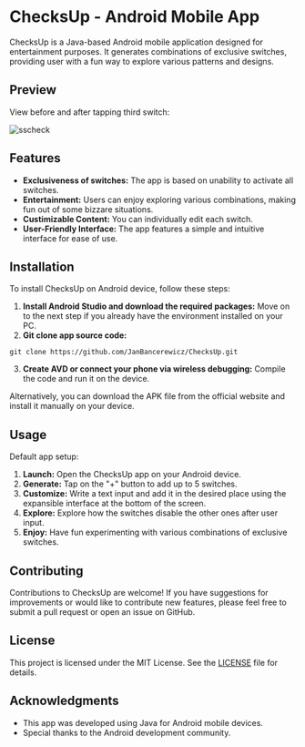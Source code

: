 # ChecksUp - Android Mobile App

ChecksUp is a Java-based Android mobile application designed for entertainment purposes. It generates combinations of exclusive switches, providing user with a fun way to explore various patterns and designs.

## Preview
View before and after tapping third switch: 

![sscheck](https://github.com/JanBancerewicz/ChecksUp/assets/79080628/c65cc062-8044-4d29-9d15-4e6e17d1efb2)


## Features

- **Exclusiveness of switches:** The app is based on unability to activate all switches.
- **Entertainment:** Users can enjoy exploring various combinations, making fun out of some bizzare situations.
- **Custimizable Content:** You can individually edit each switch.
- **User-Friendly Interface:** The app features a simple and intuitive interface for ease of use.

## Installation

To install ChecksUp on Android device, follow these steps:

1. **Install Android Studio and download the required packages:** Move on to the next step if you already have the environment installed on your PC.
2. **Git clone app source code:**
```
git clone https://github.com/JanBancerewicz/ChecksUp.git
```
3. **Create AVD or connect your phone via wireless debugging:** Compile the code and run it on the device.

Alternatively, you can download the APK file from the official website and install it manually on your device.

## Usage
Default app setup:

1. **Launch:** Open the ChecksUp app on your Android device.
2. **Generate:** Tap on the "+" button to add up to 5 switches.
3. **Customize:** Write a text input and add it in the desired place using the expansible interface at the bottom of the screen.
4. **Explore:** Explore how the switches disable the other ones after user input.
5. **Enjoy:** Have fun experimenting with various combinations of exclusive switches.

## Contributing

Contributions to ChecksUp are welcome! If you have suggestions for improvements or would like to contribute new features, please feel free to submit a pull request or open an issue on GitHub.

## License

This project is licensed under the MIT License. See the [LICENSE](LICENSE) file for details.

## Acknowledgments

- This app was developed using Java for Android mobile devices.
- Special thanks to the Android development community.
